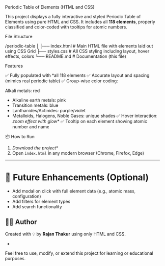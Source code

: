 Periodic Table of Elements (HTML and  CSS)

This project displays a fully interactive and styled Periodic Table of Elements using pure HTML and CSS. It includes all **118 elements**, properly classified and color-coded with tooltips for atomic numbers.


File Structure


/periodic-table
│
├── index.html       # Main HTML file with elements laid out using CSS Grid
├── styles.css       # All CSS styling including layout, hover effects, colors
└── README.md        # Documentation (this file)

Features

 ✅ Fully populated with *all 118 elements
 ✅ Accurate layout and spacing (mimics real periodic table)
 ✅ Group-wise color coding:

Alkali metals: red
  * Alkaline earth metals: pink
  * Transition metals: blue
  * Lanthanides/Actinides: purple/violet
  * Metalloids, Halogens, Noble Gases: unique shades
 ✅ Hover interaction: *zoom effect with glow**
 ✅ Tooltip on each element showing atomic number and name



 📦 How to Run

1. *Download the project**
2. Open `index.html` in any modern browser (Chrome, Firefox, Edge)

---

# 🧩 Future Enhancements (Optional)

* Add modal on click with full element data (e.g., atomic mass, configuration)
* Add filters for element types
* Add search functionality



## 👨‍💻 Author

Created with 💡 by **Rajan Thakur** using only HTML and CSS.

-

Feel free to use, modify, or extend this project for learning or educational purposes.
